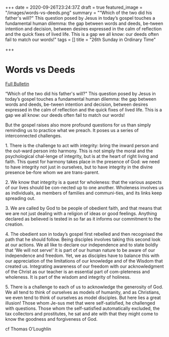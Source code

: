 +++
date = 2020-09-26T23:24:37Z
draft = true
featured_image = "/images/words-vs-deeds.png"
summary = "“Which of the two did his father's will?\" This question posed by Jesus in today’s gospel touches a fundamental human dilemma: the gap between words and deeds, be-tween intention and decision, between desires expressed in the calm of reflection and the quick fixes of lived life. This is a gap we all know: our deeds often fail to match our words!"
tags = []
title = "26th Sunday in Ordinary Time"

+++
# Words vs Deeds

[Full Bulletin](http://nebula.wsimg.com/a69579428b83dcd426018ac539faea66?AccessKeyId=2AF9533DEE1BA9433B58&disposition=0&alloworigin=1 "Full Bulletin")

“Which of the two did his father's will?" This question posed by Jesus in today’s gospel touches a fundamental human dilemma: the gap between words and deeds, be-tween intention and decision, between desires expressed in the calm of reflection and the quick fixes of lived life. This is a gap we all know: our deeds often fail to match our words!

But the gospel raises also more profound questions for us than simply reminding us to practice what we preach. It poses us a series of interconnected challenges.

1\. There is the challenge to act with integrity: bring the inward person and the out-ward person into harmony. This is not simply the moral and the psychological chal-lenge of integrity, but is at the heart of right living and faith. This quest for harmony takes place in the presence of God: we need to have integrity not just in ourselves, but to have integrity in the divine presence be-fore whom we are trans-parent.

2\. We know that integrity is a quest for wholeness: that the various aspects of our lives should be con-nected up to one another. Wholeness involves us as individuals, as members of families and communi-ties, and its links keep spreading out.

3\. We are called by God to be people of obedient faith, and that means that we are not just dealing with a religion of ideas or good feelings. Anything declared as believed is tested in so far as it informs our commitment to the creation.

4\. The obedient son in today’s gospel first rebelled and then recognised the path that he should follow. Being disciples involves taking this second look at our actions. We all like to declare our independence and to state boldly that ‘We will not serve!’ It is part of our human nature to be aware of our independence and freedom. Yet, we as disciples have to balance this with our appreciation of the limitations of our knowledge and of the Wisdom that created us. Integrating awareness of our freedom with our acknowledgment of the Christ as our teacher is an essential part of com-pleteness and wholeness. It is part of the wisdom and integrity of holiness.

5\. There is a challenge to each of us to acknowledge the generosity of God. We all tend to think of ourselves as models of humanity, and as Christians, we even tend to think of ourselves as model disciples. But here lies a great illusion! Those whom Je-sus met that were self-satisfied, he challenged with questions. Those whom the self-satisfied automatically excluded, the tax collectors and prostitutes, he sat and ate with that they might come to know the goodness and forgiveness of God.

cf Thomas O’Loughlin